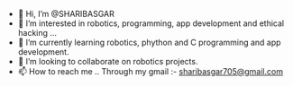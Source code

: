 - 👋 Hi, I’m @SHARIBASGAR
- 👀 I’m interested in robotics, programming, app development and ethical hacking ...
- 🌱 I’m currently learning robotics, phython and C programming and app development.
- 💞️ I’m looking to collaborate on robotics projects.
- 📫 How to reach me .. Through my gmail :- sharibasgar705@gmail.com

<!---
SHARIBASGAR/SHARIBASGAR is a ✨ special ✨ repository because its `README.md` (this file) appears on your GitHub profile.
You can click the Preview link to take a look at your changes.
--->
